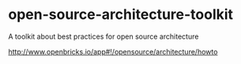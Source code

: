 # open-source-architecture-toolkit
A toolkit about best practices for open source architecture

http://www.openbricks.io/app#!/opensource/architecture/howto
